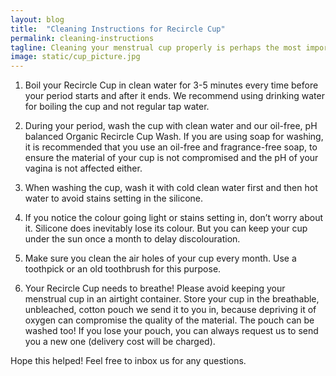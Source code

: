```yaml
---
layout: blog
title:  "Cleaning Instructions for Recircle Cup"
permalink: cleaning-instructions
tagline: Cleaning your menstrual cup properly is perhaps the most important thing for you to stay healthy and comfortable during your period. Here are some important tips.
image: static/cup_picture.jpg
---
```


1. Boil your Recircle Cup in clean water for 3-5 minutes every time before your period starts and after it ends.
We recommend using drinking water for boiling the cup and not regular tap water.

2. During your period, wash the cup with clean water and our oil-free, pH balanced Organic Recircle Cup Wash.
If you are using soap for washing, it is recommended that you use an oil-free and fragrance-free soap, to ensure the material of your cup
is not compromised and the pH of your vagina is not affected either.


3. When washing the cup, wash it with cold clean water first and then hot water to avoid stains setting in the silicone.


4. If you notice the colour going light or stains setting in, don’t worry about it. Silicone does inevitably lose its colour. But you can
keep your cup under the sun once a month to delay discolouration.


5. Make sure you clean the air holes of your cup every month. Use a toothpick or an old toothbrush for this purpose.


6. Your Recircle Cup needs to breathe! Please avoid keeping your menstrual cup in an airtight container. Store your cup in the breathable,
unbleached, cotton pouch we send it to you in, because depriving it of oxygen can compromise the quality of the material. The pouch can
be washed too! If you lose your pouch, you can always request us to send you a new one (delivery cost will be charged).


Hope this helped! Feel free to inbox us for any questions.
